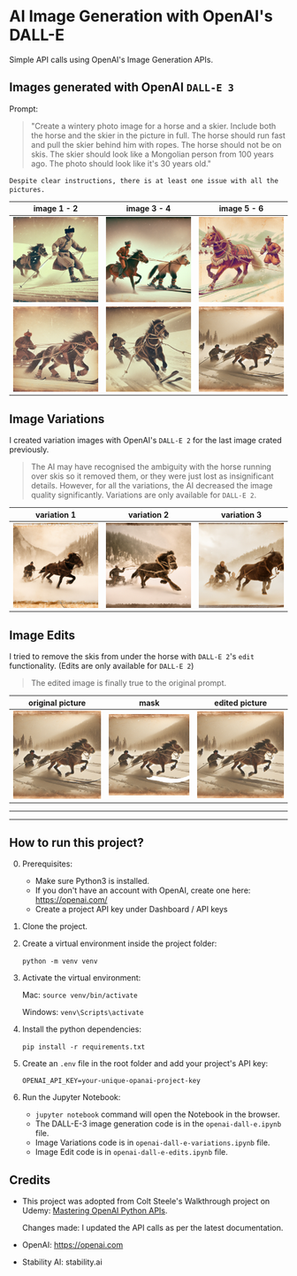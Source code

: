 # AI Image Generation with OpenAI's DALL-E

Simple API calls using OpenAI's Image Generation APIs.


## Images generated with OpenAI `DALL-E 3`

Prompt:

> "Create a wintery photo image for a horse and a skier. Include both the horse and the skier in the picture in full. The horse should run fast and pull the skier behind him with ropes. The horse should not be on skis. The skier should look like a Mongolian person from 100 years ago. The photo should look like it's 30 years old."



    Despite clear instructions, there is at least one issue with all the pictures. 

| image 1 - 2 | image 3 - 4 | image 5 - 6 |
| :--: | :--: | :--: |
|![skijoer1](./images/skijoer.png) | ![skijoer2](./images/skijoer2.png) | ![skijoer3](./images/skijoer3.png) |
|![skijoer4](./images/skijoer4.png) | ![skijoer5](./images/skijoer5.png) | ![skijoer6](./images/skijoer6.png) |


## Image Variations

I created variation images with OpenAI's `DALL-E 2` for the last image crated previously. 

> The AI may have recognised the ambiguity with the horse running over skis so it removed them, or they were just lost as insignificant details. However, for all the variations, the AI decreased the image quality significantly. Variations are only available for `DALL-E 2`.


| variation 1  | variation 2 | variation 3 |
| :--: | :--: | :--: |
|![variation1](./image-variations/skijoer-variation-0.png) | ![variation2](./image-variations/skijoer-variation-1.png) | ![variation3](./image-variations/skijoer-variation-2.png) |


## Image Edits

I tried to remove the skis from under the horse with `DALL-E 2`'s `edit` functionality. (Edits are only available for `DALL-E 2`)

> The edited image is finally true to the original prompt.


| original picture  | mask | edited picture |
| :--: | :--: | :--: |
|![original-picture](./images/skijoer6.png) | ![masked-picture](./images/skijoer6-mask.png) | ![edited-picture](./image-edits/skijoer-edit-1.png) |


---
---

## How to run this project?


0. Prerequisites: 

    - Make sure Python3 is installed.
    - If you don't have an account with OpenAI, create one here: https://openai.com/
    - Create a project API key under Dashboard / API keys

1. Clone the project.

2. Create a virtual environment inside the project folder:

    `python -m venv venv`

3. Activate the virtual environment:


    Mac: `source venv/bin/activate`


    Windows: `venv\Scripts\activate`


4. Install the python dependencies:

    `pip install -r requirements.txt`


6. Create an `.env` file in the root folder and add your project's API key:

    ```
    OPENAI_API_KEY=your-unique-opanai-project-key
   
    ```




7. Run the Jupyter Notebook:

    - `jupyter notebook` command will open the Notebook in the browser.
    - The DALL-E-3 image generation code is in the `openai-dall-e.ipynb` file.
    - Image Variations code is in `openai-dall-e-variations.ipynb` file.
    - Image Edit code is in `openai-dall-e-edits.ipynb` file.
    


## Credits

- This project was adopted from Colt Steele's Walkthrough project on Udemy: [Mastering OpenAI Python APIs](https://www.udemy.com/course/mastering-openai/?couponCode=24T3MT53024).

    Changes made: I updated the API calls as per the latest documentation.

- OpenAI: https://openai.com

- Stability AI: stability.ai


